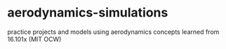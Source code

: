 # aerodynamics-simulations
practice projects and models using aerodynamics concepts learned from 16.101x (MIT OCW)

